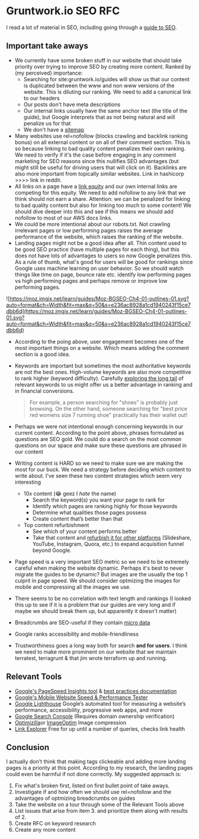 # Gruntwork.io SEO RFC

I read a lot of material in SEO, including going through a [guide to SEO](https://moz.com/beginners-guide-to-seo/).

## Important take aways

- We currently have some broken stuff in our website that should take priority over trying to improve SEO by creating more content. Ranked by (my perceived) importance:
  - Searching for site:gruntwork.io/guides will show us that our content is duplicated between the www and non www versions of the website. This is diluting our ranking. We need to add a canonical link to our headers
  - Our posts don't have meta descriptions
  - Our internal links usually have the same anchor text (the title of the guide), but Google interprets that as not being natural and will penalize us for that
  - We don't have a [sitemap](https://support.google.com/webmasters/answer/183668?hl=en)
- Many websites use rel=nofollow (blocks crawling and backlink ranking bonus) on all external content or on all of their comment section. This is so because linking to bad quality content penalizes their own ranking. We need to verify if it's the case before engaging in any comment marketing for SEO reasons since this nullifies SEO advantages (but might still be useful for driving users that will click on it). Backlinks are also more important from topically similar websites. Link in hashicorp >>>> link in reddit.
- All links on a page have a [link equity](https://moz.com/learn/seo/what-is-link-equity) and our own internal links are competing for this equity. We need to add nofollow to any link that we think should not earn a share. Attention: we can be penalized for linking to bad quality content but also for linking too much to some content! We should dive deeper into this and see if this means we should add nofollow to most of our AWS docs links.
- We could be more intentional about our robots.txt. Not crawling irrelevant pages or low performing pages raises the average performance of the website, which raises the ranking of the website.
- Landing pages might not be a good idea after all. Thin content used to be good SEO practice (have multiple pages for each thing), but this does not have lots of advantages to users so now Google penalizes this. As a rule of thumb, what's good for users will be good for rankings since Google uses machine learning on user behavior. So we should watch things like time on page, bounce rate etc. identify low performing pages vs high performing pages and perhaps remove or improve low performing pages.

![https://moz.imgix.net/learn/guides/Moz-BGSEO-Ch4-01-outlines-01.svg?auto=format&ch=Width&fit=max&q=50&s=e236ac8928a1cd1940243f15ce7dbb6d](https://moz.imgix.net/learn/guides/Moz-BGSEO-Ch4-01-outlines-01.svg?auto=format&ch=Width&fit=max&q=50&s=e236ac8928a1cd1940243f15ce7dbb6d)

- According to the poing above, user engagement becomes one of the most important things on a website. Which means adding the comment section is a good idea.

- Keywords are important but sometimes the most authoritative keywords are not the best ones. High-volume keywords are also more competitive to rank higher (keyword difficulty). Carefully [exploring the long tail](https://moz.com/blog/long-tail-seo-target-low-volume-keywords-whiteboard-friday) of relevant keywords to us might offer us a better advantage in ranking and in financial conversions.

  > For example, a person searching for "shoes" is probably just browsing. On the other hand, someone searching for "best price red womens size 7 running shoe" practically has their wallet out!

- Perhaps we were not intentional enough concerning keywords in our current content. According to the point above, phrases formulated as questions are SEO gold. We could do a search on the most common questions on our space and make sure these questions are phrased in our content

- Writing content is HARD so we need to make sure we are making the most for our buck. We need a strategy before deciding which content to write about. I've seen these two content strategies which seem very interesting

  - 10x content (😂 geez I *hate* the name)
    - Search the keyword(s) you want your page to rank for
    - Identify which pages are ranking highly for those keywords
    - Determine what qualities those pages possess
    - Create content that’s better than that
  - Top content refurbishment
    - See which of your content performs better
    - Take that content and [refurbish it for other platforms](https://moz.com/blog/refurbishing-top-content-whiteboard-friday) (Slideshare, YouTube, Instagram, Quora, etc.) to expand acquisition funnel beyond Google.

- Page speed is a very important SEO metric so we need to be extremely careful when making the website dynamic. Perhaps it's best to never migrate the guides to be dynamic? But images are the usually the top 1 culprit in page speed. We should consider optmizing the images for mobile and compressing all the images we use.

- There seems to be no correlation with text length and rankings (I looked this up to see if it is a problem that our guides are very long and if maybe we should break them up, but apparently it doesn't matter)

- Breadcrumbs are SEO-useful if they contain [micro data](http://schema.org/breadcrumb)

- Google ranks accessibility and mobile-friendliness

- Trustworthiness goes a long way both for search **and for users**. I think we need to make more prominent on our website that we maintain terratest, terragrunt & that jim wrote terraform up and running.



## Relevant Tools

- [Google's PageSpeed Insights tool](https://developers.google.com/speed/pagespeed/insights/) & [best practices documentation](https://developers.google.com/speed/docs/insights/rules)
- [Google's Mobile Website Speed & Performance Tester](https://testmysite.withgoogle.com/intl/en-gb)
- [Google Lighthouse](https://developers.google.com/web/tools/lighthouse/)  Google’s automated tool for measuring a website’s performance, accessibility, progressive web apps, and more
- [Google Search Console](https://search.google.com/search-console/welcome) (Requires domain ownership verification)
-  [Optimizilla](https://imagecompressor.com/)or [ImageOptim](https://imageoptim.com/mac) Image compression
- [Link Explorer](https://moz.com/link-explorer) Free for up until a number of queries, checks link health



## Conclusion

I actually don't think that making tags clickeable and adding more landing pages is a priority at this point. According to my research, the landing pages could even be harmful if not done correctly. My suggested approach is:



1. Fix what's broken first, listed on first bullet point of take aways.
2. Investigate if and how often we should use rel=nofollow and the advantages of optmizing breadcrumbs on guides
3. Take the website on a tour through some of the Relevant Tools above
4. List issues that arise from item 3. and prioritize them along with results of 2.
5. Create RFC on keyword research
6. Create any more content
